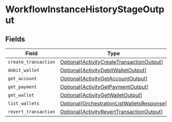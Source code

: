 # WorkflowInstanceHistoryStageOutput


## Fields

| Field                                                                                                 | Type                                                                                                  | Required                                                                                              | Description                                                                                           |
| ----------------------------------------------------------------------------------------------------- | ----------------------------------------------------------------------------------------------------- | ----------------------------------------------------------------------------------------------------- | ----------------------------------------------------------------------------------------------------- |
| `create_transaction`                                                                                  | [Optional[ActivityCreateTransactionOutput]](../../models/shared/activitycreatetransactionoutput.md)   | :heavy_minus_sign:                                                                                    | N/A                                                                                                   |
| `debit_wallet`                                                                                        | [Optional[ActivityDebitWalletOutput]](../../models/shared/activitydebitwalletoutput.md)               | :heavy_minus_sign:                                                                                    | N/A                                                                                                   |
| `get_account`                                                                                         | [Optional[ActivityGetAccountOutput]](../../models/shared/activitygetaccountoutput.md)                 | :heavy_minus_sign:                                                                                    | N/A                                                                                                   |
| `get_payment`                                                                                         | [Optional[ActivityGetPaymentOutput]](../../models/shared/activitygetpaymentoutput.md)                 | :heavy_minus_sign:                                                                                    | N/A                                                                                                   |
| `get_wallet`                                                                                          | [Optional[ActivityGetWalletOutput]](../../models/shared/activitygetwalletoutput.md)                   | :heavy_minus_sign:                                                                                    | N/A                                                                                                   |
| `list_wallets`                                                                                        | [Optional[OrchestrationListWalletsResponse]](../../models/shared/orchestrationlistwalletsresponse.md) | :heavy_minus_sign:                                                                                    | N/A                                                                                                   |
| `revert_transaction`                                                                                  | [Optional[ActivityRevertTransactionOutput]](../../models/shared/activityreverttransactionoutput.md)   | :heavy_minus_sign:                                                                                    | N/A                                                                                                   |